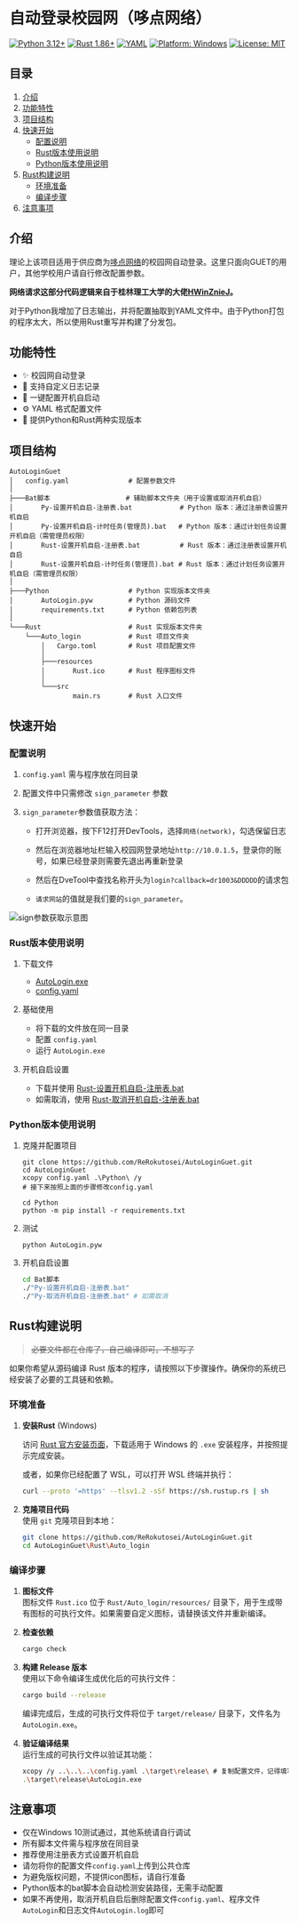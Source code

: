# 自动登录校园网（哆点网络）

[![Python 3.12+](https://img.shields.io/badge/python-3.12%2B-blue)](https://www.python.org/)
[![Rust 1.86+](https://img.shields.io/badge/rust-1.86+-orange)](https://www.rust-lang.org/)
[![YAML](https://img.shields.io/badge/yaml-1.2-blue)](https://yaml.org/)
[![Platform: Windows](https://img.shields.io/badge/platform-Windows-green)](https://www.microsoft.com/zh-cn/windows)
[![License: MIT](https://img.shields.io/badge/license-MIT-green)](LICENSE)

## 目录
1. [介绍](#介绍)
2. [功能特性](#功能特性)
3. [项目结构](#项目结构)
4. [快速开始](#快速开始)
   - [配置说明](#配置说明)
   - [Rust版本使用说明](#Rust版本使用说明)
   - [Python版本使用说明](#python版本使用说明)
5. [Rust构建说明](#rust构建说明)
   - [环境准备](#环境准备)
   - [编译步骤](#编译步骤)
6. [注意事项](#注意事项)

## 介绍
理论上该项目适用于供应商为[哆点网络](https://doctorcom.com/)的校园网自动登录。这里只面向GUET的用户，其他学校用户请自行修改配置参数。

**网络请求这部分代码逻辑来自于桂林理工大学的大佬[HWinZnieJ](https://www.bilibili.com/opus/646733491161006112#reply258018351937)。**

对于Python我增加了日志输出，并将配置抽取到YAML文件中。由于Python打包的程序太大，所以使用Rust重写并构建了分发包。

## 功能特性
- ✨ 校园网自动登录
- 📝 支持自定义日志记录
- 🔄 一键配置开机自启动
- ⚙️ YAML 格式配置文件
- 🚀 提供Python和Rust两种实现版本

## 项目结构
```
AutoLoginGuet
│   config.yaml               # 配置参数文件
│
├───Bat脚本                   # 辅助脚本文件夹（用于设置或取消开机自启）
│       Py-设置开机自启-注册表.bat            # Python 版本：通过注册表设置开机自启
│       Py-设置开机自启-计时任务(管理员).bat   # Python 版本：通过计划任务设置开机自启（需管理员权限）
│       Rust-设置开机自启-注册表.bat          # Rust 版本：通过注册表设置开机自启
│       Rust-设置开机自启-计时任务(管理员).bat # Rust 版本：通过计划任务设置开机自启（需管理员权限）
│
├───Python                    # Python 实现版本文件夹
│       AutoLogin.pyw         # Python 源码文件
│       requirements.txt      # Python 依赖包列表
│
└───Rust                      # Rust 实现版本文件夹
    └───Auto_login            # Rust 项目文件夹
        │   Cargo.toml        # Rust 项目配置文件
        │
        ├───resources
        │       Rust.ico      # Rust 程序图标文件
        │
        └───src
                main.rs       # Rust 入口文件
```

## 快速开始

### 配置说明
1. `config.yaml` 需与程序放在同目录
2. 配置文件中只需修改 `sign_parameter` 参数
3. `sign_parameter`参数值获取方法：

    - 打开浏览器，按下F12打开DevTools，选择`网络(network)`，勾选保留日志
    
    - 然后在浏览器地址栏输入校园网登录地址`http://10.0.1.5`，登录你的账号，如果已经登录则需要先退出再重新登录
    
    - 然后在DveTool中查找名称开头为`login?callback=dr1003&DDDDD`的请求包
    
    - `请求网站`的值就是我们要的`sign_parameter`。

![sign参数获取示意图](image.png)

### Rust版本使用说明
1. 下载文件
   - [AutoLogin.exe](https://github.com/ReRokutosei/AutoLoginGuet/releases/download/v0.9/AutoLogin.exe)
   - [config.yaml](https://github.com/ReRokutosei/AutoLoginGuet/releases/download/v0.9/config.yaml)

2. 基础使用
   - 将下载的文件放在同一目录
   - 配置 `config.yaml`
   - 运行 `AutoLogin.exe`

3. 开机自启设置
   - 下载并使用 [Rust-设置开机自启-注册表.bat](https://github.com/ReRokutosei/AutoLoginGuet/releases/download/v0.9/Rust_Set_Starup.bat)
   - 如需取消，使用 [Rust-取消开机自启-注册表.bat](https://github.com/ReRokutosei/AutoLoginGuet/releases/download/v0.9/Rust_Cancel_Starup.bat)

### Python版本使用说明
1. 克隆并配置项目
   ```shell
   git clone https://github.com/ReRokutosei/AutoLoginGuet.git
   cd AutoLoginGuet
   xcopy config.yaml .\Python\ /y
   # 接下来按照上面的步骤修改config.yaml

   cd Python
   python -m pip install -r requirements.txt
   ```

2. 测试
   ```shell
   python AutoLogin.pyw
   ```


3. 开机自启设置
   ```sh
   cd Bat脚本
   ./"Py-设置开机自启-注册表.bat"
   ./"Py-取消开机自启-注册表.bat" # 如需取消
   ```

## Rust构建说明
   >~~必要文件都在仓库了，自己编译即可。不想写了~~

如果你希望从源码编译 Rust 版本的程序，请按照以下步骤操作。确保你的系统已经安装了必要的工具链和依赖。

### **环境准备**

1. **安装Rust**  (Windows)

   访问 [Rust 官方安装页面](https://www.rust-lang.org/tools/install)，下载适用于 Windows 的 `.exe` 安装程序，并按照提示完成安装。

   或者，如果你已经配置了 WSL，可以打开 WSL 终端并执行：
   ```sh
   curl --proto '=https' --tlsv1.2 -sSf https://sh.rustup.rs | sh
   ```

3. **克隆项目代码**  
   使用 `git` 克隆项目到本地：
   ```sh
   git clone https://github.com/ReRokutosei/AutoLoginGuet.git
   cd AutoLoginGuet\Rust\Auto_login
   ```


### **编译步骤**

1. **图标文件**  
  图标文件 `Rust.ico` 位于 `Rust/Auto_login/resources/` 目录下，用于生成带有图标的可执行文件。如果需要自定义图标，请替换该文件并重新编译。

2. **检查依赖**  
   ```sh
   cargo check
   ```

3. **构建 Release 版本**  
   使用以下命令编译生成优化后的可执行文件：
   ```sh
   cargo build --release
   ```
   编译完成后，生成的可执行文件将位于 `target/release/` 目录下，文件名为 `AutoLogin.exe`。

4. **验证编译结果**  
   运行生成的可执行文件以验证其功能：
   ```sh
   xcopy /y ..\..\..\config.yaml .\target\release\ # 复制配置文件，记得填写必要参数
   .\target\release\AutoLogin.exe
   ```

## 注意事项

- 仅在Windows 10测试通过，其他系统请自行调试
- 所有脚本文件需与程序放在同目录
- 推荐使用注册表方式设置开机自启
- 请勿将你的配置文件`config.yaml`上传到公共仓库
- 为避免版权问题，不提供icon图标，请自行准备
- Python版本的bat脚本会自动检测安装路径，无需手动配置
- 如果不再使用，取消开机自启后删除配置文件`config.yaml`、程序文件`AutoLogin`和日志文件`AutoLogin.log`即可
